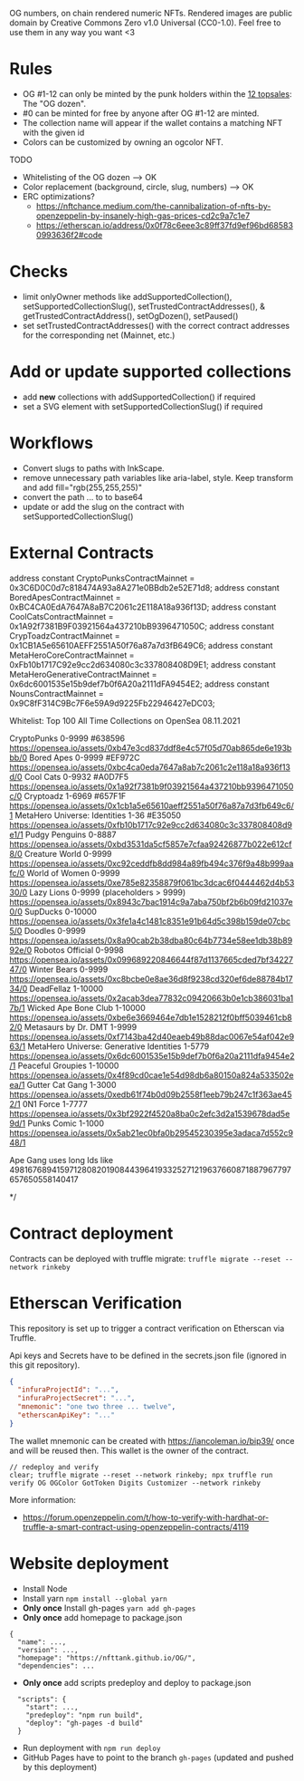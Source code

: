 OG numbers, on chain rendered numeric NFTs. Rendered images are public domain by Creative Commons Zero v1.0 Universal (CC0-1.0). Feel free to use them in any way you want <3


# Rules

* OG #1-12 can only be minted by the punk holders within the [12 topsales](https://www.larvalabs.com/cryptopunks/topsales): The "OG dozen".
* #0 can be minted for free by anyone after OG #1-12 are minted.
* The collection name will appear if the wallet contains a matching NFT with the given id
* Colors can be customized by owning an ogcolor NFT.

TODO
* Whitelisting of the OG dozen --> OK
* Color replacement (background, circle, slug, numbers) --> OK
* ERC optimizations? 
   * https://nftchance.medium.com/the-cannibalization-of-nfts-by-openzeppelin-by-insanely-high-gas-prices-cd2c9a7c1e7
   * https://etherscan.io/address/0x0f78c6eee3c89ff37fd9ef96bd685830993636f2#code


# Checks
* limit onlyOwner methods like addSupportedCollection(), setSupportedCollectionSlug(), setTrustedContractAddresses(), & getTrustedContractAddress(), setOgDozen(), setPaused()
* set setTrustedContractAddresses() with the correct contract addresses for the corresponding net (Mainnet, etc.)

# Add or update supported collections
* add **new** collections with addSupportedCollection() if required
* set a SVG element with setSupportedCollectionSlug() if required

# Workflows
* Convert slugs to paths with InkScape.
* remove unnecessary path variables like aria-label, style. Keep transform and add fill="rgb(255,255,255)"
* convert the path <g> ... to </g> to base64
* update or add the slug on the contract with setSupportedCollectionSlug()

# External Contracts

address constant CryptoPunksContractMainnet = 0x3C6D0C0d7c818474A93a8A271e0BBdb2e52E71d8;
address constant BoredApesContractMainnet = 0xBC4CA0EdA7647A8aB7C2061c2E118A18a936f13D; 
address constant CoolCatsContractMainnet = 0x1A92f7381B9F03921564a437210bB9396471050C; 
address constant CrypToadzContractMainnet = 0x1CB1A5e65610AEFF2551A50f76a87a7d3fB649C6;
address constant MetaHeroCoreContractMainnet = 0xFb10b1717C92e9cc2d634080c3c337808408D9E1;
address constant MetaHeroGenerativeContractMainnet = 0x6dc6001535e15b9def7b0f6A20a2111dFA9454E2;
address constant NounsContractMainnet = 0x9C8fF314C9Bc7F6e59A9d9225Fb22946427eDC03;

Whitelist: Top 100 All Time Collections on OpenSea 08.11.2021


CryptoPunks 0-9999 #638596
https://opensea.io/assets/0xb47e3cd837ddf8e4c57f05d70ab865de6e193bbb/0
Bored Apes 0-9999 #EF972C
https://opensea.io/assets/0xbc4ca0eda7647a8ab7c2061c2e118a18a936f13d/0
Cool Cats 0-9932 #A0D7F5
https://opensea.io/assets/0x1a92f7381b9f03921564a437210bb9396471050c/0
Cryptoadz 1-6969 #657F1F
https://opensea.io/assets/0x1cb1a5e65610aeff2551a50f76a87a7d3fb649c6/1
MetaHero Universe: Identities 1-36 #E35050
https://opensea.io/assets/0xfb10b1717c92e9cc2d634080c3c337808408d9e1/1
Pudgy Penguins 0-8887
https://opensea.io/assets/0xbd3531da5cf5857e7cfaa92426877b022e612cf8/0
Creature World 0-9999
https://opensea.io/assets/0xc92ceddfb8dd984a89fb494c376f9a48b999aafc/0
World of Women 0-9999
https://opensea.io/assets/0xe785e82358879f061bc3dcac6f0444462d4b5330/0
Lazy Lions 0-9999 (placeholders > 9999)
https://opensea.io/assets/0x8943c7bac1914c9a7aba750bf2b6b09fd21037e0/0
SupDucks 0-10000
https://opensea.io/assets/0x3fe1a4c1481c8351e91b64d5c398b159de07cbc5/0
Doodles 0-9999
https://opensea.io/assets/0x8a90cab2b38dba80c64b7734e58ee1db38b8992e/0
Robotos Official 0-9998
https://opensea.io/assets/0x099689220846644f87d1137665cded7bf3422747/0
Winter Bears 0-9999
https://opensea.io/assets/0xc8bcbe0e8ae36d8f9238cd320ef6de88784b1734/0
DeadFellaz 1-10000
https://opensea.io/assets/0x2acab3dea77832c09420663b0e1cb386031ba17b/1
Wicked Ape Bone Club 1-10000
https://opensea.io/assets/0xbe6e3669464e7db1e1528212f0bff5039461cb82/0
Metasaurs by Dr. DMT 1-9999
https://opensea.io/assets/0xf7143ba42d40eaeb49b88dac0067e54af042e963/1
MetaHero Universe: Generative Identities 1-5779
https://opensea.io/assets/0x6dc6001535e15b9def7b0f6a20a2111dfa9454e2/1
Peaceful Groupies 1-10000
https://opensea.io/assets/0x4f89cd0cae1e54d98db6a80150a824a533502eea/1
Gutter Cat Gang 1-3000
https://opensea.io/assets/0xedb61f74b0d09b2558f1eeb79b247c1f363ae452/1
0N1 Force 1-7777
https://opensea.io/assets/0x3bf2922f4520a8ba0c2efc3d2a1539678dad5e9d/1
Punks Comic 1-1000
https://opensea.io/assets/0x5ab21ec0bfa0b29545230395e3adaca7d552c948/1

Ape Gang uses long Ids like 4981676894159712808201908443964193325271219637660871887967797657650558140417

*/

# Contract deployment
Contracts can be deployed with truffle migrate:
```truffle migrate --reset --network rinkeby```

# Etherscan Verification
This repository is set up to trigger a contract verification on Etherscan via Truffle.

Api keys and Secrets have to be defined in the secrets.json file (ignored in this git repository).

```json
{
  "infuraProjectId": "...",
  "infuraProjectSecret": "...",
  "mnemonic": "one two three ... twelve",
  "etherscanApiKey": "..."
}
```
The wallet mnemonic can be created with https://iancoleman.io/bip39/ once and will be reused then. This wallet is the owner of the contract.

```
// redeploy and verify
clear; truffle migrate --reset --network rinkeby; npx truffle run verify OG OGColor GotToken Digits Customizer --network rinkeby
```

More information:
 - https://forum.openzeppelin.com/t/how-to-verify-with-hardhat-or-truffle-a-smart-contract-using-openzeppelin-contracts/4119

# Website deployment
- Install Node
- Install yarn `npm install --global yarn`
- **Only once** Install gh-pages `yarn add gh-pages`
- **Only once** add homepage to package.json
```
{
  "name": ...,
  "version": ...,
  "homepage": "https://nfttank.github.io/OG/",
  "dependencies": ...
```
- **Only once** add scripts predeploy and deploy to package.json
```
  "scripts": {
    "start": ...,
    "predeploy": "npm run build",
    "deploy": "gh-pages -d build"
  }
```
- Run deployment with `npm run deploy`
- GitHub Pages have to point to the branch `gh-pages` (updated and pushed by this deployment)
